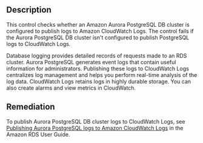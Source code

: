 ## Description

This control checks whether an Amazon Aurora PostgreSQL DB cluster is configured to publish logs to Amazon CloudWatch Logs. The control fails if the Aurora PostgreSQL DB cluster isn't configured to publish PostgreSQL logs to CloudWatch Logs.

Database logging provides detailed records of requests made to an RDS cluster. Aurora PostgreSQL generates event logs that contain useful information for administrators. Publishing these logs to CloudWatch Logs centralizes log management and helps you perform real-time analysis of the log data. CloudWatch Logs retains logs in highly durable storage. You can also create alarms and view metrics in CloudWatch.

## Remediation

To publish Aurora PostgreSQL DB cluster logs to CloudWatch Logs, see [Publishing Aurora PostgreSQL logs to Amazon CloudWatch Logs](https://docs.aws.amazon.com/AmazonRDS/latest/AuroraUserGuide/AuroraPostgreSQL.CloudWatch.html) in the Amazon RDS User Guide.